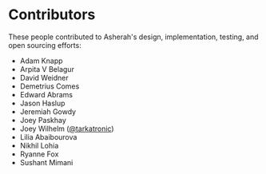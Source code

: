 # Contributors

These people contributed to Asherah's design, implementation, testing, and open sourcing efforts:

  * Adam Knapp
  * Arpita V Belagur
  * David Weidner
  * Demetrius Comes
  * Edward Abrams
  * Jason Haslup
  * Jeremiah Gowdy
  * Joey Paskhay
  * Joey Wilhelm ([@tarkatronic](https://github.com/tarkatronic))
  * Lilia Abaibourova
  * Nikhil Lohia
  * Ryanne Fox
  * Sushant Mimani

